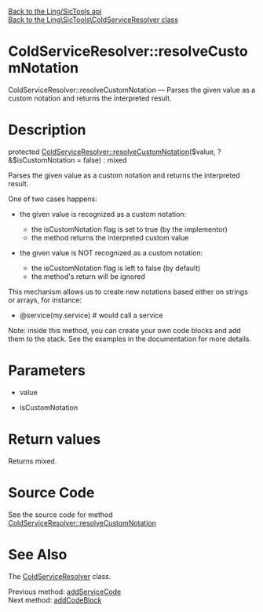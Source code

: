 [Back to the Ling/SicTools api](https://github.com/lingtalfi/SicTools/blob/master/doc/api/Ling/SicTools.md)<br>
[Back to the Ling\SicTools\ColdServiceResolver class](https://github.com/lingtalfi/SicTools/blob/master/doc/api/Ling/SicTools/ColdServiceResolver.md)


ColdServiceResolver::resolveCustomNotation
================



ColdServiceResolver::resolveCustomNotation — Parses the given value as a custom notation and returns the interpreted result.




Description
================


protected [ColdServiceResolver::resolveCustomNotation](https://github.com/lingtalfi/SicTools/blob/master/doc/api/Ling/SicTools/ColdServiceResolver/resolveCustomNotation.md)($value, ?&$isCustomNotation = false) : mixed




Parses the given value as a custom notation and returns the interpreted result.

One of two cases happens:

- the given value is recognized as a custom notation:
     - the isCustomNotation flag is set to true (by the implementor)
     - the method returns the interpreted custom value

- the given value is NOT recognized as a custom notation:
     - the isCustomNotation flag is left to false (by default)
     - the method's return will be ignored


This mechanism allows us to create new notations based either on strings or arrays, for instance:

- @service(my.service)           # would call a service


Note: inside this method, you can create your own code blocks and add them to the stack.
See the examples in the documentation for more details.




Parameters
================


- value

    

- isCustomNotation

    


Return values
================

Returns mixed.








Source Code
===========
See the source code for method [ColdServiceResolver::resolveCustomNotation](https://github.com/lingtalfi/SicTools/blob/master/ColdServiceResolver.php#L290-L293)


See Also
================

The [ColdServiceResolver](https://github.com/lingtalfi/SicTools/blob/master/doc/api/Ling/SicTools/ColdServiceResolver.md) class.

Previous method: [addServiceCode](https://github.com/lingtalfi/SicTools/blob/master/doc/api/Ling/SicTools/ColdServiceResolver/addServiceCode.md)<br>Next method: [addCodeBlock](https://github.com/lingtalfi/SicTools/blob/master/doc/api/Ling/SicTools/ColdServiceResolver/addCodeBlock.md)<br>

